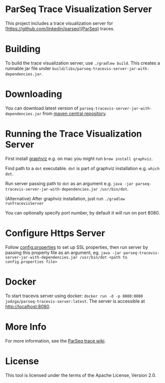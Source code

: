 ParSeq Trace Visualization Server
==========================

This project includes a trace visualization server for
[https://github.com/linkedin/parseq](ParSeq) traces.


Building
========

To build the trace visualization server, use `./gradlew build`. This creates a runnable jar file under `build/libs/parseq-tracevis-server-jar-with-dependencies.jar`.


Downloading
===========

You can download latest version of `parseq-tracevis-server-jar-with-dependencies.jar` from [maven central repository](http://search.maven.org/#search%7Cga%7C1%7Cg%3A%22com.linkedin.parseq%22%20AND%20a%3A%22parseq-tracevis-server%22).


Running the Trace Visualization Server
======================================

First install [graphviz](http://www.graphviz.org/) e.g. on mac you might run `brew install graphviz`.

Find path to a `dot` executable. `dot` is part of graphviz installation e.g. `which dot`.

Run server passing path to `dot` as an argument e.g. `java -jar parseq-tracevis-server-jar-with-dependencies.jar /usr/bin/dot`.

(Alternative) After graphviz installation, just run `./gradlew runTracevisServer`

You can optionally specify port number, by default it will run on port 8080.


Configure Https Server
======================================
Follow [config.properties](https://github.com/linkedin/parseq/blob/master/subprojects/parseq-tracevis-server/config.properties) to set up SSL properties, then run server by passing this property file
as an argument, eg. `java -jar parseq-tracevis-server-jar-with-dependencies.jar /usr/bin/dot <path to config.properties file>`

Docker
======================================

To start tracevis server using docker: `docker run -d -p 8080:8080 jodzga/parseq-tracevis-server:latest`. The server is accessible at [http://localhost:8080](http://localhost:8080).

More Info
=========

For more information, see the [ParSeq trace wiki](https://github.com/linkedin/parseq/wiki/Tracing).


License
=======

This tool is licensed under the terms of the Apache License, Version 2.0.
